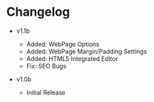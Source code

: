 # Changelog

 - v1.1b
   - Added: WebPage Options
   - Added: WebPage Margin/Padding Settings
   - Added: HTML5 Integrated Editor
   - Fix: SEO Bugs
 
 - v1.0b
   - Initial Release
